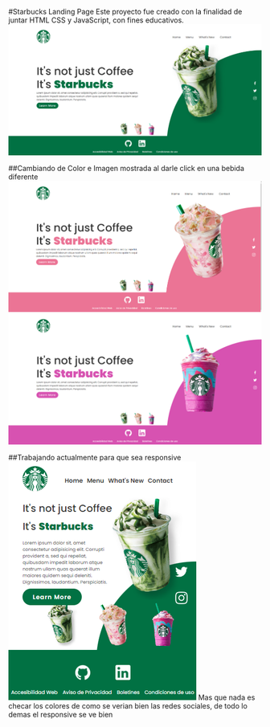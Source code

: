 #Starbucks Landing Page
Este proyecto fue creado con la finalidad de juntar HTML CSS y JavaScript, con fines educativos.
![paginaPrincipal](images/pPrincipal.PNG)

##Cambiando de Color e Imagen mostrada al darle click en una bebida diferente
![cambio](images/rosa.PNG)
![cambio2](images/masRosa.PNG)

##Trabajando actualmente para que sea responsive
![movil](images/responsive.PNG)
Mas que nada es checar los colores de como se verian bien las redes sociales, de todo lo demas el responsive se ve bien
